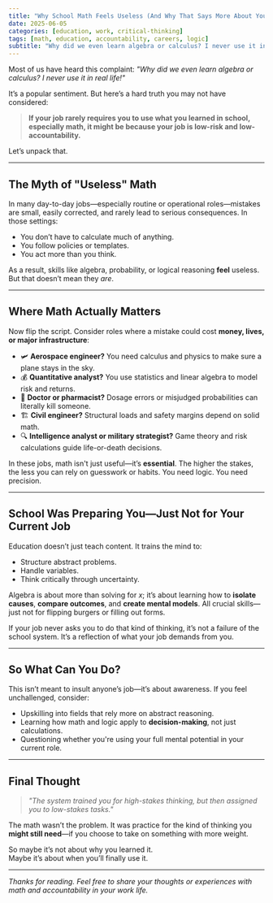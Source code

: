 ```yaml
---
title: "Why School Math Feels Useless (And Why That Says More About Your Job Than the Math)"
date: 2025-06-05
categories: [education, work, critical-thinking]
tags: [math, education, accountability, careers, logic]
subtitle: "Why did we even learn algebra or calculus? I never use it in real life!"
---
```


Most of us have heard this complaint: _"Why did we even learn algebra or calculus? I never use it in real life!"_ 

It’s a popular sentiment. But here’s a hard truth you may not have considered:

> **If your job rarely requires you to use what you learned in school, especially math, it might be because your job is low-risk and low-accountability.**

Let’s unpack that.

---

## The Myth of "Useless" Math

In many day-to-day jobs—especially routine or operational roles—mistakes are small, easily corrected, and rarely lead to serious consequences. In those settings:

- You don’t have to calculate much of anything.
- You follow policies or templates.
- You act more than you think.

As a result, skills like algebra, probability, or logical reasoning **feel** useless. But that doesn’t mean they *are*.

---

## Where Math Actually Matters

Now flip the script. Consider roles where a mistake could cost **money, lives, or major infrastructure**:

- 🛩 **Aerospace engineer?** You need calculus and physics to make sure a plane stays in the sky.
- 💰 **Quantitative analyst?** You use statistics and linear algebra to model risk and returns.
- 🏥 **Doctor or pharmacist?** Dosage errors or misjudged probabilities can literally kill someone.
- 🏗 **Civil engineer?** Structural loads and safety margins depend on solid math.
- 🔍 **Intelligence analyst or military strategist?** Game theory and risk calculations guide life-or-death decisions.

In these jobs, math isn't just useful—it’s **essential**. The higher the stakes, the less you can rely on guesswork or habits. You need logic. You need precision.

---

## School Was Preparing You—Just Not for Your Current Job

Education doesn’t just teach content. It trains the mind to:

- Structure abstract problems.
- Handle variables.
- Think critically through uncertainty.

Algebra is about more than solving for _x_; it’s about learning how to **isolate causes**, **compare outcomes**, and **create mental models**. All crucial skills—just not for flipping burgers or filling out forms.

If your job never asks you to do that kind of thinking, it’s not a failure of the school system. It’s a reflection of what your job demands from you.

---

## So What Can You Do?

This isn’t meant to insult anyone’s job—it’s about awareness. If you feel unchallenged, consider:

- Upskilling into fields that rely more on abstract reasoning.
- Learning how math and logic apply to **decision-making**, not just calculations.
- Questioning whether you're using your full mental potential in your current role.

---

## Final Thought

> _"The system trained you for high-stakes thinking, but then assigned you to low-stakes tasks."_

The math wasn’t the problem. It was practice for the kind of thinking you **might still need**—if you choose to take on something with more weight.

So maybe it’s not about why you learned it.  
Maybe it’s about when you’ll finally use it.

---

_Thanks for reading. Feel free to share your thoughts or experiences with math and accountability in your work life._
